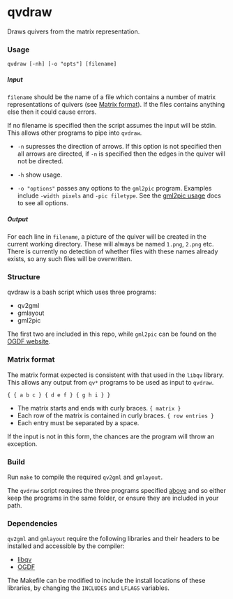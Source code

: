 # qvdraw

Draws quivers from the matrix representation.

### Usage

```
qvdraw [-nh] [-o "opts"] [filename]
```

##### Input

`filename` should be the name of a file which contains a number of matrix
representations of quivers (see [Matrix format](#matrix)). If the files
contains anything else then it could cause errors.

If no filename is specified then the script assumes the input will be stdin.
This allows other programs to pipe into `qvdraw`.

* `-n` supresses the direction of arrows. If this option is not specified then
	all arrows are directed, if `-n` is specified then the edges in the quiver
	will not be directed.

* `-h` show usage.

* `-o "options"` passes any options to the `gml2pic` program. Examples include
	`-width pixels` and `-pic filetype`. See the [gml2pic usage][gml2pic docs] docs to
	see all options.

##### Output

For each line in `filename`, a picture of the quiver will be created in the
current working directory. These will always be named `1.png`, `2.png` etc.
There is currently no detection of whether files with these names already
exists, so any such files will be overwritten.

### Structure<a name="structure"></a>

qvdraw is a bash script which uses three programs:

 * qv2gml
 * gmlayout
 * gml2pic

The first two are included in this repo, while `gml2pic` can be found on the
[OGDF website][gml2pic site].

### Matrix format<a name="matrix"></a>

The matrix format expected is consistent with that used in the `libqv` library.
This allows any output from `qv*` programs to be used as input to `qvdraw`.

```
{ { a b c } { d e f } { g h i } }
```

* The matrix starts and ends with curly braces. `{ matrix }`
* Each row of the matrix is contained in curly braces. `{ row entries }`
* Each entry must be separated by a space.

If the input is not in this form, the chances are the program will throw an
exception.

### Build

Run `make` to compile the required `qv2gml` and `gmlayout`.

The `qvdraw` script requires the three programs specified [above](#structure)
and so either keep the programs in the same folder, or ensure they are included
in your path.

### Dependencies

`qv2gml` and `gmlayout` require the following libraries and their headers to be
installed and accessible by the compiler:

 * [libqv][libqv site]
 * [OGDF][ogdf site]

The Makefile can be modified to include the install locations of these
libraries, by changing the `INCLUDES` and `LFLAGS` variables.

[gml2pic site]: http://www.ogdf.net/doku.php/project:gml2pic
[gml2pic docs]: http://www.ogdf.net/doku.php/project:gml2pic-doc
[OGDF site]: http://www.ogdf.net/ogdf.php
[libqv site]: http://github.com/jwlawson/qv

